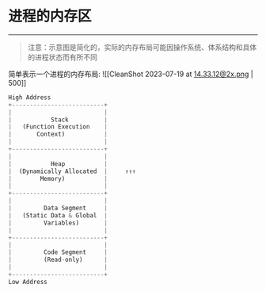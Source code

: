 # 进程的内存区
----

>注意：示意图是简化的，实际的内存布局可能因操作系统、体系结构和具体的进程状态而有所不同

简单表示一个进程的内存布局:
![[CleanShot 2023-07-19 at 14.33.12@2x.png | 500]]

```python
High Address
+--------------------------+
|                          |
|           Stack          |
|   (Function Execution    |
|       Context)           |
|                          |
+--------------------------+
|                          |
|           Heap           |
|  (Dynamically Allocated  |     ↑↑↑
|        Memory)           |         
|                          |         
+--------------------------+
|                          |
|         Data Segment     |
|   (Static Data & Global  |
|         Variables)       |
|                          |
+--------------------------+
|                          |
|         Code Segment     |
|         (Read-only)      |
|                          |
+--------------------------+
Low Address

```